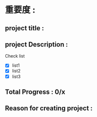 # 重要度 :
## project title :
## project Description :
Check list
- [x] list1
- [x] list2
- [x] list3
## Total Progress : 0/x
## Reason for creating project : 
